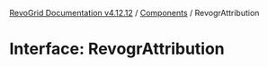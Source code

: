 [RevoGrid Documentation v4.12.12](README.md) / [Components](Namespace.Components.md) / RevogrAttribution

# Interface: RevogrAttribution
